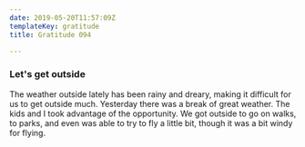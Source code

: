 ```yaml
---
date: 2019-05-20T11:57:09Z
templateKey: gratitude
title: Gratitude 094

---
```

### Let's get outside

The weather outside lately has been rainy and dreary, making it difficult for us to get outside much.  Yesterday there was a break of great weather.  The kids and I took advantage of the opportunity.  We got outside to go on walks, to parks, and even was able to try to fly a little bit, though it was a bit windy for flying.